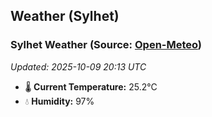 ## Weather (Sylhet)

<!-- WEATHER-START -->
### Sylhet Weather (Source: [Open-Meteo](https://open-meteo.com))
_Updated: 2025-10-09 20:13 UTC_
* 🌡️ **Current Temperature:** 25.2°C
* 💧 **Humidity:** 97%
<!-- WEATHER-END -->



































































